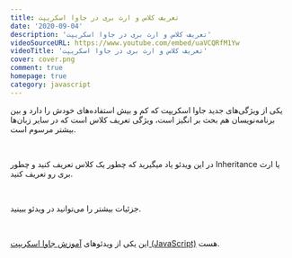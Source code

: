 ```yaml
---
title: تعریف کلاس و ارث بری در جاوا اسکریپت
date: '2020-09-04'
description: 'تعریف کلاس و ارث بری در جاوا اسکریپت'
videoSourceURL: https://www.youtube.com/embed/uaVCQRfM1Yw
videoTitle: 'تعریف کلاس و ارث بری در جاوا اسکریپت'
cover: cover.png
comment: true
homepage: true
category: javascript
---
```


یکی از ویژگی‌های جدید جاوا اسکریپت که کم و بیش استفاده‌های خودش را دارد و بین برنامه‌نویسان هم بحث بر انگیز است، ویژگی تعریف کلاس است که در سایر زبان‌ها بیشتر مرسوم است.

<br />

در این ویدئو یاد میگیرید که چطور یک کلاس تعریف کنید و چطور Inheritance یا ارث بری رو تعریف کنید.

<br />

جزئیات بیشتر را می‌توانید در ویدئو ببینید.

<br />

این یکی از ویدئو‌های
[آموزش جاوا اسکریپت (JavaScript)](https://maktabkhooneh.org/course/%D8%A2%D9%85%D9%88%D8%B2%D8%B4-%D8%AC%D8%A7%D9%88%D8%A7-%D8%A7%D8%B3%DA%A9%D8%B1%DB%8C%D9%BE%D8%AA-mk1122/)
هست.
